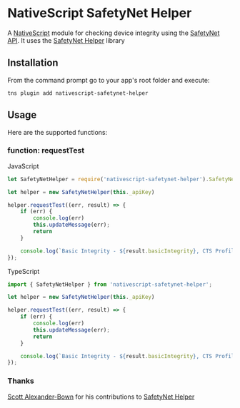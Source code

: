 # NativeScript SafetyNet Helper

A [NativeScript](https://nativescript.org/) module for checking device integrity using the [SafetyNet API](https://developer.android.com/training/safetynet/index.html). It uses the [SafetyNet Helper](https://github.com/scottyab/safetynethelper) library

## Installation
From the command prompt go to your app's root folder and execute:
```
tns plugin add nativescript-safetynet-helper
```

## Usage

Here are the supported functions:

### function: requestTest
JavaScript

```js
let SafetyNetHelper = require('nativescript-safetynet-helper').SafetyNetHelper

let helper = new SafetyNetHelper(this._apiKey)

helper.requestTest((err, result) => {
    if (err) {
        console.log(err)
        this.updateMessage(err);
        return
    }

    console.log(`Basic Integrity - ${result.basicIntegrity}, CTS Profile Match - ${result.ctsProfileMatch}`)
});
```
TypeScript

```ts
import { SafetyNetHelper } from 'nativescript-safetynet-helper';

let helper = new SafetyNetHelper(this._apiKey)

helper.requestTest((err, result) => {
    if (err) {
        console.log(err)
        this.updateMessage(err);
        return
    }

    console.log(`Basic Integrity - ${result.basicIntegrity}, CTS Profile Match - ${result.ctsProfileMatch}`)
});
```

### Thanks

[Scott Alexander-Bown](https://github.com/scottyab) for his contributions to [SafetyNet Helper](https://github.com/scottyab/safetynethelper)